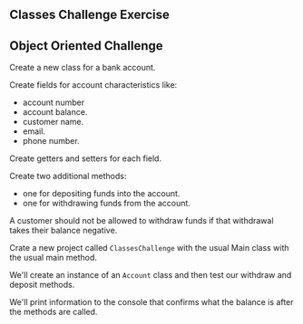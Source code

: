 ## Classes Challenge Exercise
## Object Oriented Challenge

Create a new class for a bank account.

Create fields for account characteristics like:
- account number
- account balance.
- customer name.
- email.
- phone number.

Create getters and setters for each field.

Create two additional methods:
- one for depositing funds into the account.
- one for withdrawing funds from the account.

A customer should not be allowed to withdraw funds if that withdrawal takes their balance negative.

Crate a new project called `ClassesChallenge` with the usual Main class with the usual main method.

We'll create an instance of an `Account` class and then test our withdraw and deposit methods.

We'll print information to the console that confirms what the balance is after the methods are called.